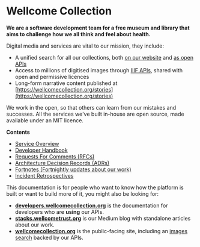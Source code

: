# Wellcome Collection

**We are a software development team for a free museum and library that aims to challenge how we all think and feel about health.**

Digital media and services are vital to our mission, they include:

* A unified search for all our collections, both [on our website](https://wellcomecollection.org/collections) and [as open APIs](https://developers.wellcomecollection.org/docs/api)
* Access to millions of digitised images through [IIIF APIs](https://developers.wellcomecollection.org/images), shared with open and permissive licences
* Long-form narrative content published at [https://wellcomecollection.org/stories](https://wellcomecollection.org/stories)

We work in the open, so that others can learn from our mistakes and successes. All the services  we've built in-house are open source, made available under an MIT licence.

**Contents**

* [Service Overview](service-overview.md)
* [Developer Handbook](https://app.gitbook.com/o/-LumfFcEMKx4gYXKAZTQ/s/DPDDj27NI2F2kPukWrC1/)
* [Requests For Comments (RFCs)](https://app.gitbook.com/o/-LumfFcEMKx4gYXKAZTQ/s/Nmj83rEtrdquZ9vSuejV/)
* [Architecture Decision Records (ADRs)](https://app.gitbook.com/o/-LumfFcEMKx4gYXKAZTQ/s/Li10eL6BNOv2BjSYigYM/)
* [Fortnotes (Fortnightly updates about our work)](https://app.gitbook.com/o/-LumfFcEMKx4gYXKAZTQ/s/cX9ATx2qsrRjoDVo2roD/)
* [Incident Retrospectives](https://app.gitbook.com/o/-LumfFcEMKx4gYXKAZTQ/s/cZ3Lhpu6Pxexs4l5Ylyz/)

This documentation is for people who want to know how the platform is built or want to build more of it,  you might also be looking for:

* [**developers.wellcomecollection.org**](https://developers.wellcomecollection.org/) is the documentation for developers who are **using** our APIs.
* [**stacks.wellcometrust.org**](https://stacks.wellcomecollection.org/) is our Medium blog with standalone articles about our work.
* [**wellcomecollection.org**](https://wellcomecollection.org/) is the public-facing site, including an [images search](https://wellcomecollection.org/works) backed by our APIs.
